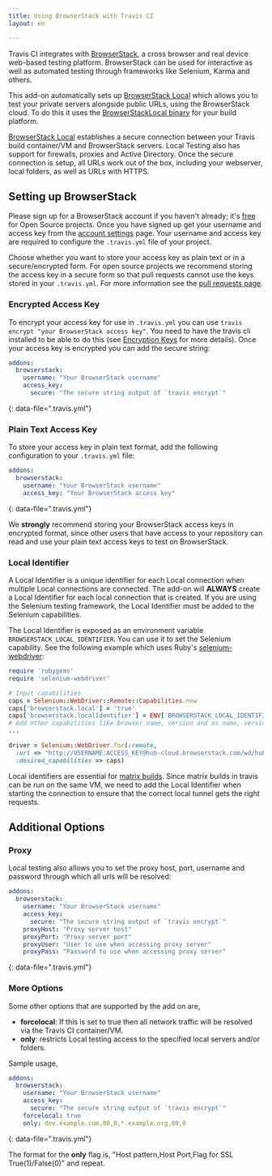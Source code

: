 ```yaml
---
title: Using BrowserStack with Travis CI
layout: en

---
```


Travis CI integrates with [BrowserStack](https://www.browserstack.com), a cross browser and real device
web-based testing platform. BrowserStack can be used for interactive as well as automated testing through frameworks
like Selenium, Karma and others.

This add-on automatically sets up [BrowserStack Local][local-testing] which allows you to test your private servers alongside public URLs, using the BrowserStack cloud. To do this it uses the [BrowserStackLocal binary][local-binary] for your build platform.

[BrowserStack Local][local-testing] establishes a secure connection between your Travis build container/VM
and BrowserStack servers. Local Testing also has support for firewalls, proxies and Active Directory.
Once the secure connection is setup, all URLs work out of the box, including your webserver, local folders, as well as
URLs with HTTPS.

[local-testing]: https://www.browserstack.com/local-testing

[local-binary]: https://www.browserstack.com/local-testing#command-line

[open-source-browserstack]: https://www.browserstack.com/pricing

[account-settings]: https://www.browserstack.com/accounts/settings

[encryption-keys]: http://docs.travis-ci.com/user/encryption-keys/

[browserstack-ruby-bindings]: https://www.browserstack.com/automate/ruby

[travis-matrix-builds]: https://docs.travis-ci.com/user/customizing-the-build/#Build-Matrix

## Setting up BrowserStack

Please sign up for a BrowserStack account if you haven't already; it's
[free][open-source-browserstack] for Open Source projects. Once you have signed up get your username and access key from
the  [account settings][account-settings] page. Your username and access key are required to configure the `.travis.yml`
file of your project.

Choose whether you want to store your access key as plain text or in a secure/encrypted form. For open source projects we recommend
storing the access key in a secure form so that pull requests cannot use the keys stored in your `.travis.yml`.
For more information see the [pull requests page](/user/pull-requests/#Pull-Requests-and-Security-Restrictions).

### Encrypted Access Key

To encrypt your access key for use in `.travis.yml` you can use `travis encrypt "your BrowserStack access key"`.
You need to have the travis cli installed to be able to do this (see [Encryption Keys][encryption-keys] for more details).
Once your access key is encrypted you can add the secure string:

```yaml
addons:
  browserstack:
    username: "Your BrowserStack username"
    access_key:
      secure: "The secure string output of `travis encrypt`"
```
{: data-file=".travis.yml"}

### Plain Text Access Key

To store your access key in plain text format, add the following configuration to your `.travis.yml` file:

```yaml
addons:
  browserstack:
    username: "Your BrowserStack username"
    access_key: "Your BrowserStack access key"
```
{: data-file=".travis.yml"}

We **strongly** recommend storing your BrowserStack access keys in encrypted format, since other users that have access to your repository
can read and use your plain text access keys to test on BrowserStack.

### Local Identifier

A Local Identifier is a unique identifier for each Local connection when multiple Local connections are connected.
The add-on will **ALWAYS** create a Local Identifier for each local connection that is created. If you are using the Selenium
testing framework, the Local Identifier must be added to the Selenium capabilities.

The Local Identifier is exposed as an environment variable `BROWSERSTACK_LOCAL_IDENTIFIER`. You can use it to set
the Selenium capability. See the following example which uses Ruby's [selenium-webdriver][browserstack-ruby-bindings]:

```ruby
require 'rubygems'
require 'selenium-webdriver'

# Input capabilities
caps = Selenium::WebDriver::Remote::Capabilities.new
caps['browserstack.local'] = 'true'
caps['browserstack.localIdentifier'] = ENV['BROWSERSTACK_LOCAL_IDENTIFIER']
# Add other capabilities like browser name, version and os name, version
...

driver = Selenium::WebDriver.for(:remote,
  :url => "http://USERNAME:ACCESS_KEY@hub-cloud.browserstack.com/wd/hub",
  :desired_capabilities => caps)
```

Local identifiers are essential for [matrix builds][travis-matrix-builds]. Since matrix builds in travis can be run on
the same VM, we need to add the Local Identifier when starting the connection to ensure that the correct local tunnel
gets the right requests.  

## Additional Options

### Proxy

Local testing also allows you to set the proxy host, port, username and password
through which all urls will be resolved:

```yaml
addons:
  browserstack:
    username: "Your BrowserStack username"
    access_key:
      secure: "The secure string output of `travis encrypt`"
    proxyHost: "Proxy server host"
    proxyPort: "Proxy server port"
    proxyUser: "User to use when accessing proxy server"
    proxyPass: "Password to use when accessing proxy server"
```
{: data-file=".travis.yml"}

### More Options

Some other options that are supported by the add on are,

- **forcelocal**: If this is set to true then all network traffic will be resolved via the Travis CI container/VM.
- **only**: restricts Local testing access to the specified local servers and/or folders.

Sample usage,

```yaml
addons:
  browserstack:
    username: "Your BrowserStack username"
    access_key:
      secure: "The secure string output of `travis encrypt`"
    forcelocal: true
    only: dev.example.com,80,0,*.example.org,80,0
```
{: data-file=".travis.yml"}

The format for the **only** flag is, "Host pattern,Host Port,Flag for SSL True(1)/False(0)" and repeat.
